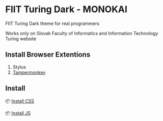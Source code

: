 # FIIT Turing Dark - MONOKAI
FIIT Turing Dark theme for real programmers

Works only on Slovak Faculty of Informatics and Information Technology Turing website

## Install Browser Extentions
1) Stylus
2) [Tampermonkey](https://tampermonkey.net/)

## Install
📦 [Install CSS](https://github.com/Grouter/fiit-turing-dark/raw/master/dark_turing.user.css)

📦 [Install JS](https://github.com/Grouter/fiit-turing-dark/raw/master/dark_turing.user.js)
